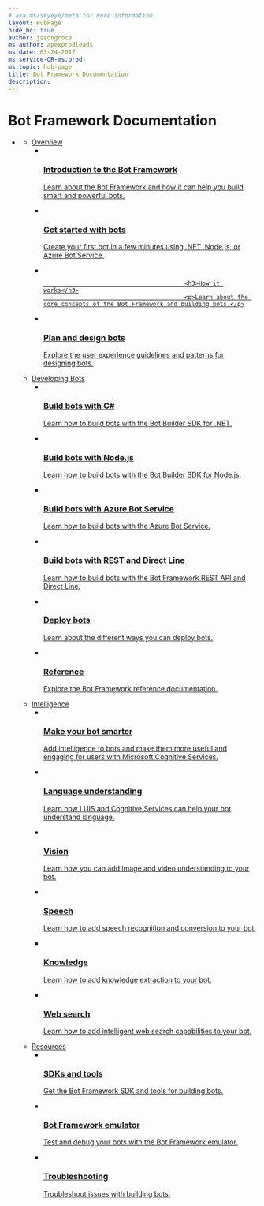 ```yaml
---
# aka.ms/skyeye/meta for more information
layout: HubPage
hide_bc: true
author: jasongroce
ms.author: apexprodleads
ms.date: 03-24-2017
ms.service-OR-ms.prod:
ms.topic: hub-page
title: Bot Framework Documentation
description:
---
```

<div id="main" class="v2">
<div class="container">
    <h1>Bot Framework Documentation</h1>
    <ul class="pivots">
        <li>
            <a href="#main"></a>
            <ul id="main">
                <li>
                    <a href="#overview">Overview</a>
                    <ul id="overview" class="cardsC">
                        <li>
                            <a href="/bot-framework/overview-introduction-bot-framework">
                            <div class="cardSize">
                                <div class="cardPadding">
                                    <div class="card">
                                        <div class="cardImageOuter">
                                            <div class="cardImage bgdAccent1">
                                                <img src="/media/hubs/botframework/bot-framework-overview-introduction.svg" alt="" />
                                            </div>
                                        </div>
                                        <div class="cardText">
                                            <h3>Introduction to the Bot Framework</h3>
                                            <p>Learn about the Bot Framework and how it can help you build smart and powerful bots.</p>
                                        </div>
                                    </div>
                                </div>
                            </div>
                            </a>
                        </li>
                        <li>
                            <a href="/bot-framework/bot-builder-overview-getstarted">
                            <div class="cardSize">
                                <div class="cardPadding">
                                    <div class="card">
                                        <div class="cardImageOuter">
                                            <div class="cardImage bgdAccent1">
                                                <img src="/media/hubs/botframework/bot-framework-overview-get-started.svg" alt="" />
                                            </div>
                                        </div>
                                        <div class="cardText">
                                            <h3>Get started with bots</h3>
                                            <p>Create your first bot in a few minutes using .NET, Node.js, or Azure Bot Service.</p>
                                        </div>
                                    </div>
                                </div>
                            </div>
                            </a>
                        </li>
                        <li>
                            <a href="/bot-framework/overview-how-bot-framework-works">
                            <div class="cardSize">
                                <div class="cardPadding">
                                    <div class="card">
                                        <div class="cardImageOuter">
                                            <div class="cardImage bgdAccent1">
                                                <img src="/media/hubs/botframework/bot-framework-overview-concepts.svg" alt="" />
                                            </div>
                                        </div>
                                        <div class="cardText">

                                            <h3>How it works</h3>
                                            <p>Learn about the core concepts of the Bot Framework and building bots.</p>
</div>
                                    </div>
                                </div>
                            </div>
                            </a>
                        </li>
                        <li>
                            <a href="/bot-framework/bot-design-principles">
                            <div class="cardSize">
                                <div class="cardPadding">
                                    <div class="card">
                                        <div class="cardImageOuter">
                                            <div class="cardImage bgdAccent1">
                                                <img src="/media/hubs/botframework/bot-framework-overview-plan.svg" alt="" />
                                            </div>
                                        </div>
                                        <div class="cardText">
                                            <h3>Plan and design bots</h3>
                                            <p>Explore the user experience guidelines and patterns for designing bots.</p>
                                        </div>
                                    </div>
                                </div>
                            </div>
                            </a>
                        </li>
                    </ul>
                </li>
                <li>
                    <a href="#developing">Developing Bots</a>
                    <ul id="developing" class="cardsC">
                        <li>
                            <a href="/bot-framework/dotnet/bot-builder-dotnet-overview">
                            <div class="cardSize">
                                <div class="cardPadding">
                                    <div class="card">
                                        <div class="cardImageOuter">
                                            <div class="cardImage bgdAccent1">
                                                <img src="/media/hubs/botframework/bot-framework-developing-c-sharp.svg" alt="" />
                                            </div>
                                        </div>
                                        <div class="cardText">
                                            <h3>Build bots with C#</h3>
                                            <p>Learn how to build bots with the Bot Builder SDK for .NET.</p>
                                        </div>
                                    </div>
                                </div>
                            </div>
                            </a>
                        </li>
                        <li>
                            <a href="/bot-framework/nodejs/bot-builder-nodejs-overview">
                            <div class="cardSize">
                                <div class="cardPadding">
                                    <div class="card">
                                        <div class="cardImageOuter">
                                            <div class="cardImage bgdAccent1">
                                                <img src="/media/hubs/botframework/bot-framework-developing-node.svg" alt="" />
                                            </div>
                                        </div>
                                        <div class="cardText">
                                            <h3>Build bots with Node.js</h3>
                                            <p>Learn how to build bots with the Bot Builder SDK for Node.js.</p>
                                        </div>
                                    </div>
                                </div>
                            </div>
                            </a>
                        </li>
                        <li>
                            <a href="/bot-framework/azure/azure-bot-service-overview">
                            <div class="cardSize">
                                <div class="cardPadding">
                                    <div class="card">
                                        <div class="cardImageOuter">
                                            <div class="cardImage bgdAccent1">
                                                <img src="/media/hubs/botframework/bot-framework-developing-azure.svg" alt="" />
                                            </div>
                                        </div>
                                        <div class="cardText">
                                            <h3>Build bots with Azure Bot Service</h3>
                                            <p>Learn how to build bots with the Azure Bot Service.</p>
                                        </div>
                                    </div>
                                </div>
                            </div>
                            </a>
                        </li>
                        <li>
                            <a href="/bot-framework/rest-api/bot-framework-rest-overview">
                            <div class="cardSize">
                                <div class="cardPadding">
                                    <div class="card">
                                        <div class="cardImageOuter">
                                            <div class="cardImage bgdAccent1">
                                                <img src="/media/hubs/botframework/botframework-developing-rest.svg" alt="" />
                                            </div>
                                        </div>
                                        <div class="cardText">
                                            <h3>Build bots with REST and Direct Line</h3>
                                            <p>Learn how to build bots with the Bot Framework REST API and Direct Line.</p>
                                        </div>
                                    </div>
                                </div>
                            </div>
                            </a>
                        </li>                
                        <li>
                            <a href="/bot-framework/deploy-bot-overview">
                            <div class="cardSize">
                                <div class="cardPadding">
                                    <div class="card">
                                        <div class="cardImageOuter">
                                            <div class="cardImage bgdAccent1">
                                                <img src="/media/hubs/botframework/bot-framework-developing-publish.svg" alt="" />
                                            </div>
                                        </div>
                                        <div class="cardText">
                                            <h3>Deploy bots</h3>
                                            <p>Learn about the different ways you can deploy bots.</p>
                                        </div>
                                    </div>
                                </div>
                            </div>
                            </a>
                        </li>                        
                        <li>
                            <a href="/bot-framework/reference-overview">
                            <div class="cardSize">
                                <div class="cardPadding">
                                    <div class="card">
                                        <div class="cardImageOuter">
                                            <div class="cardImage bgdAccent1">
                                                <img src="/media/hubs/botframework/bot-framework-developing-reference.svg" alt="" />
                                            </div>
                                        </div>
                                        <div class="cardText">
                                            <h3>Reference</h3>
                                            <p>Explore the Bot Framework reference documentation.</p>
                                        </div>
                                    </div>
                                </div>
                            </div>
                            </a>
                        </li>
                    </ul>
                </li>
                <li>
                    <a href="#intelligence">Intelligence</a>
                    <ul id="intelligence" class="cardsC">
                        <li>
                            <a href="/bot-framework/cognitive-services-bot-intelligence-overview">
                            <div class="cardSize">
                                <div class="cardPadding">
                                    <div class="card">
                                        <div class="cardImageOuter">
                                            <div class="cardImage bgdAccent1">
                                                <img src="/media/hubs/botframework/bot-framework-intelligence-smarter.svg" alt="" />
                                            </div>
                                        </div>
                                        <div class="cardText">
                                            <h3>Make your bot smarter</h3>
                                            <p>Add intelligence to bots and make them more useful and engaging for users with Microsoft Cognitive Services.</p>
                                        </div>
                                    </div>
                                </div>
                            </div>
                            </a>
                        </li>
                        <li>
                            <a href="/bot-framework/cognitive-services-bot-intelligence-overview#language-understanding">
                            <div class="cardSize">
                                <div class="cardPadding">
                                    <div class="card">
                                        <div class="cardImageOuter">
                                            <div class="cardImage bgdAccent1">
                                                <img src="/media/hubs/botframework/bot-framework-intelligence-language-understanding.svg" alt="" />
                                            </div>
                                        </div>
                                        <div class="cardText">
                                            <h3>Language understanding</h3>
                                            <p>Learn how LUIS and Cognitive Services can help your bot understand language.</p>
                                        </div>
                                    </div>
                                </div>
                            </div>
                            </a>
                        </li>
                        <li>
                            <a href="/bot-framework/cognitive-services-bot-intelligence-overview#image-and-video-understanding">
                            <div class="cardSize">
                                <div class="cardPadding">
                                    <div class="card">
                                        <div class="cardImageOuter">
                                            <div class="cardImage bgdAccent1">
                                                <img src="/media/hubs/botframework/bot-framework-intelligence-vision.svg" alt="" />
                                            </div>
                                        </div>
                                        <div class="cardText">
                                            <h3>Vision</h3>
                                            <p>Learn how you can add image and video understanding to your bot.</p>
                                        </div>
                                    </div>
                                </div>
                            </div>
                            </a>
                        </li>
                        <li>
                            <a href="/bot-framework/cognitive-services-bot-intelligence-overview#speech-recognition-and-conversion">
                            <div class="cardSize">
                                <div class="cardPadding">
                                    <div class="card">
                                        <div class="cardImageOuter">
                                            <div class="cardImage bgdAccent1">
                                                <img src="/media/hubs/botframework/bot-framework-intelligence-speech.svg" alt="" />
                                            </div>
                                        </div>
                                        <div class="cardText">
                                            <h3>Speech</h3>
                                            <p>Learn how to add speech recognition and conversion to your bot.</p>
                                        </div>
                                    </div>
                                </div>
                            </div>
                            </a>
                        </li>
                        <li>
                            <a href="/bot-framework/cognitive-services-bot-intelligence-overview#knowledge-extraction">
                            <div class="cardSize">
                                <div class="cardPadding">
                                    <div class="card">
                                        <div class="cardImageOuter">
                                            <div class="cardImage bgdAccent1">
                                                <img src="/media/hubs/botframework/bot-framework-intelligence-knowledge.svg" alt="" />
                                            </div>
                                        </div>
                                        <div class="cardText">
                                            <h3>Knowledge</h3>
                                            <p>Learn how to add knowledge extraction to your bot.</p>
                                        </div>
                                    </div>
                                </div>
                            </div>
                            </a>
                        </li>
                        <li>
                            <a href="/bot-framework/cognitive-services-bot-intelligence-overview#web-search">
                            <div class="cardSize">
                                <div class="cardPadding">
                                    <div class="card">
                                        <div class="cardImageOuter">
                                            <div class="cardImage bgdAccent1">
                                                <img src="/media/hubs/botframework/bot-framework-intelligence-search.svg" alt="" />
                                            </div>
                                        </div>
                                        <div class="cardText">
                                            <h3>Web search</h3>
                                            <p>Learn how to add intelligent web search capabilities to your bot.</p>
                                        </div>
                                    </div>
                                </div>
                            </div>
                            </a>
                        </li>
                    </ul>
                </li>
                <li>
                    <a href="#resources">Resources</a>
                    <ul id="resources" class="cardsC">
                        <li>
                            <a href="/bot-framework/resources-tools-downloads">
                            <div class="cardSize">
                                <div class="cardPadding">
                                    <div class="card">
                                        <div class="cardImageOuter">
                                            <div class="cardImage bgdAccent1">
                                                <img src="/media/hubs/botframework/bot-framework-resources-sdk-tools.svg" alt="" />
                                            </div>
                                        </div>
                                        <div class="cardText">
                                            <h3>SDKs and tools</h3>
                                            <p>Get the Bot Framework SDK and tools for building bots.</p>
                                        </div>
                                    </div>
                                </div>
                            </div>
                            </a>
                        </li>
                        <li>
                            <a href="/bot-framework/debug-bots-emulator">
                            <div class="cardSize">
                                <div class="cardPadding">
                                    <div class="card">
                                        <div class="cardImageOuter">
                                            <div class="cardImage bgdAccent1">
                                                <img src="/media/hubs/botframework/bot-framework-overview-emulator.svg" alt="" />
                                            </div>
                                        </div>
                                        <div class="cardText">
                                            <h3>Bot Framework emulator</h3>
                                            <p>Test and debug your bots with the Bot Framework emulator.</p>
                                        </div>
                                    </div>
                                </div>
                            </div>
                            </a>
                        </li>
                        <li>
                            <a href="/bot-framework/troubleshoot-general-problems">
                            <div class="cardSize">
                                <div class="cardPadding">
                                    <div class="card">
                                        <div class="cardImageOuter">
                                            <div class="cardImage bgdAccent1">
                                                <img src="/media/hubs/botframework/bot-framework-overview-troubleshooting.svg" alt="" />
                                            </div>
                                        </div>
                                        <div class="cardText">
                                            <h3>Troubleshooting</h3>
                                            <p>Troubleshoot issues with building bots.</p>
                                        </div>
                                    </div>
                                </div>
                            </div>
                            </a>
                        </li>
                    </ul>
                </li>
            </ul>
        </li>
    </ul>
</div>